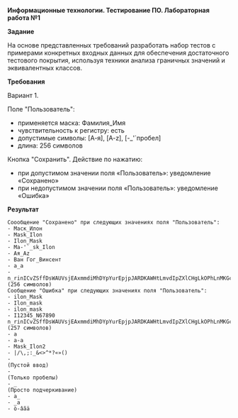 **Информационные технологии. Тестирование ПО. Лабораторная работа №1**

**Задание**

На основе представленных требований разработать набор тестов с примерами конкретных входных данных для обеспечения достаточного тестового покрытия, используя техники анализа граничных значений и эквивалентных классов.

**Требования**

Вариант 1. 

Поле "Пользователь":	
- применяется маска: Фамилия_Имя
- чувствительность к регистру: есть
- допустимые символы: [А-я], [A-z], [-_'`пробел]
- длина: 256 символов

Кнопка "Сохранить". Действие по нажатию: 
- при допустимом значении поля «Пользователь»: уведомление «Сохранено»
- при недопустимом значении поля «Пользователь»: уведомление «Ошибка»

**Результат**

	Соообщение "Сохранено" при следующих значениях поля "Пользователь":
	- Маск_Илон
	- Mask_Ilon
	- Ilon_Mask
	- Ma-'`_sk_Ilon
	- Ая_Az
	- Ван Гог_Винсент
	- a_a
	- n_rinICvZSffDsWAUVsjEAxmmdiMhDYpYurEpjpJARDKAWHtLmvdIpZXlCHgLkOPhLnMKGcMnkQOAFyIROqjIRNBYdezmhqCAfeiZBRWyKawXSWTCMOtquvdmAAaopiuMfmUpUeztKqURjRJmtyvqPlsMQsLEaFeBtzyfikJPfsbJKfAftgvmDbUoOSJnzQMkrjykpYFGLnadNnbUQzSdJiJNaSwzTKFYvzVldiiTRhVxtTskxeRJmgNoPBagUsG 
	(256 символов)
	Сообщение "Ошибка" при следующих значениях поля "Пользователь":
	- ilon_Mask
	- Ilon_mask
	- ilon_mask
	- I12345_N67890
	n_rinICvZSffDsWAUVsjEAxmmdiMhDYpYurEpjpJARDKAWHtLmvdIpZXlCHgLkOPhLnMKGcMnkQOAFyIROqjIRNBYdezmhqCAfeiZBRWyKawXSWTCMOtquvdmAAaopiuMfmUpUeztKqURjRJmtyvqPlsMQsLEaFeBtzyfikJPfsbJKfAftgvmDbUoOSJnzQMkrjykpYFGLnadNnbUQzSdJiJNaSwzTKFYvzVldiiTRhVxtTskxeRJmgNoPBagUsG7
	(257 символов)
	- a
	- a-a
	- Mask_Ilon2
	- |/\,;:_&<>^*?«»()
	- 
	(Пустой ввод)
	-      
	(Только пробелы)
	- _
	(Просто подчеркивание)
	- a_
	- _a
	- ò-âãä
	
